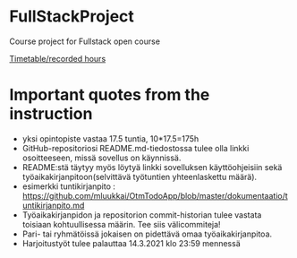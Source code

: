 # FullStackProject
Course project for Fullstack open course

[Timetable/recorded hours](docs/tuntikirjanpito.md)


# Important quotes from the instruction 

- yksi opintopiste vastaa 17.5 tuntia, 10*17.5=175h
- GitHub-repositoriosi README.md-tiedostossa tulee olla linkki osoitteeseen, missä sovellus on käynnissä. 
- README:stä täytyy myös löytyä linkki sovelluksen käyttöohjeisiin sekä työaikakirjanpitoon(selvittävä työtuntien yhteenlaskettu määrä). 
- esimerkki tuntikirjanpito : https://github.com/mluukkai/OtmTodoApp/blob/master/dokumentaatio/tuntikirjanpito.md
- Työaikakirjanpidon ja repositorion commit-historian tulee vastata toisiaan kohtuullisessa määrin. Tee siis välicommiteja!
- Pari- tai ryhmätöissä jokaisen on pidettävä omaa työaikakirjanpitoa.
- Harjoitustyöt tulee palauttaa 14.3.2021 klo 23:59 mennessä
